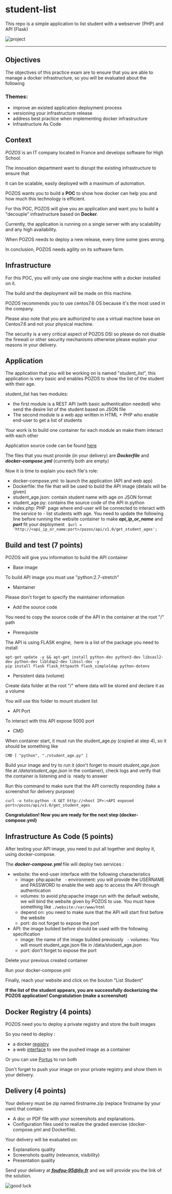 # student-list 
This repo is a simple application to list student with a webserver (PHP) and API (Flask)

![project](https://user-images.githubusercontent.com/18481009/84582395-ba230b00-adeb-11ea-9453-22ed1be7e268.jpg)


------------


## Objectives

The objectives of this practice exam are to ensure that you are able to manage a docker infrastructure, so you will be evaluated about the following

### Themes:

- improve an existed application deployment process
- versioning your infrastructure release
- address best practice when implementing docker infrastructure
- Infrastructure As Code

## Context


*POZOS*  is an IT company located in France and develops software for High School.

The innovation department want to disrupt the existing infrastructure to ensure that

it can be scalable, easily deployed with a maximum of automation.

POZOS wants you to build a **POC** to show how docker can help you and how much this technology is efficient.

For this POC, POZOS will give you an application and want you to build a "decouple" infrastructure based on **Docker**.

Currently, the application is running on a single server with any scalability and any high availability.

When POZOS needs to deploy a new release, every time some goes wrong.

In conclusion, POZOS needs agility on its software farm.

## Infrastructure

For this POC, you will only use one single machine with a docker installed on it.

The build and the deployment will be made on this machine.

POZOS recommends you to use centos7.6 OS because it's the most used in the company.

Please also note that you are authorized to use a virtual machine base on Centos7.6 and not your physical machine.

The security is a very critical aspect of POZOS DSI so please do not disable the firewall or other security mechanisms otherwise please explain your reasons in your delivery.

## Application


The application that you will be working on is named "*student_list*", this application is very basic and enables POZOS to show the list of the student with their age.

student_list has two modules:

- the first module is a REST API (with basic authentication needed) who send the desire list of the student based on JSON file
- The second module is a web app written in HTML + PHP who enable end-user to get a list of students

Your work is to build one container for each module an make them interact with each other

Application source code can be found [here](https://github.com/diranetafen/student-list.git "here")

The files that you must provide (in your delivery) are ***Dockerfile*** and ***docker-compose.yml***  (currently both are empty)

Now it is time to explain you each file's role:

- docker-compose.yml: to launch the application (API and web app)
- Dockerfile: the file that will be used to build the API image (details will be given)
- student_age.json: contain student name with age on JSON format
- student_age.py: contains the source code of the API in python
- index.php: PHP  page where end-user will be connected to interact with the service to - list students with age. You need to update the following line before running the website container to make ***api_ip_or_name*** and ***port*** fit your deployment
   ` $url = 'http://<api_ip_or_name:port>/pozos/api/v1.0/get_student_ages';`



## Build and test (7 points)

POZOS will give you information to build the API container

- Base image

To build API image you must use "python:2.7-stretch"

- Maintainer

Please don't forget to specify the maintainer information

- Add the source code

You need to copy the source code of the API in the container at the root "/" path

- Prerequisite

The API is using FLASK engine,  here is a list of the package you need to install
```
apt-get update -y && apt-get install python-dev python3-dev libsasl2-dev python-dev libldap2-dev libssl-dev -y
pip install flask flask_httpauth flask_simpleldap python-dotenv
```
- Persistent data (volume)

Create data folder at the root "/" where data will be stored and declare it as a volume

You will use this folder to mount student list

- API Port

To interact with this API expose 5000 port

- CMD

When container start, it must run the student_age.py (copied at step 4), so it should be something like

`CMD [ "python", "./student_age.py" ]`

Build your image and try to run it (don't forget to mount *student_age.json* file at */data/student_age.json* in the container), check logs and verify that the container is listening and is  ready to answer

Run this command to make sure that the API correctly responding (take a screenshot for delivery purpose)

`curl -u toto:python -X GET http://<host IP>:<API exposed port>/pozos/api/v1.0/get_student_ages`

**Congratulation! Now you are ready for the next step (docker-compose.yml)**

## Infrastructure As Code (5 points)

After testing your API image, you need to put all together and deploy it, using docker-compose.

The ***docker-compose.yml*** file will deploy two services :

- website: the end-user interface with the following characteristics
   - image: php:apache
   - environment: you will provide the USERNAME and PASSWORD to enable the web app to access the API through authentication
   - volumes: to avoid php:apache image run with the default website, we will bind the website given by POZOS to use. You must have something like
`./website:/var/www/html`
   - depend on: you need to make sure that the API will start first before the website
   - port: do not forget to expose the port
- API: the image builded before should be used with the following specification
   - image: the name of the image builded previously
   - volumes: You will mount student_age.json file in /data/student_age.json
   - port: don't forget to expose the port

Delete your previous created container

Run your docker-compose.yml

Finally, reach your website and click on the bouton "List Student"

**If the list of the student appears, you are successfully dockerizing the POZOS application! Congratulation (make a screenshot)**

## Docker Registry (4 points)

POZOS need you to deploy a private registry and store the built images

So you need to deploy :

- a docker [registry](https://docs.docker.com/registry/ "registry")
- a web [interface](https://hub.docker.com/r/joxit/docker-registry-ui/ "interface") to see the pushed image as a container

Or you can use [Portus](http://port.us.org/ "Portus") to run both

Don't forget to push your image on your private registry and show them in your delivery.

## Delivery (4 points)

Your delivery must be zip named firstname.zip (replace firstname by your own) that contain:

- A doc or PDF file with your screenshots and explanations.
- Configuration files used to realize the graded exercise (docker-compose.yml and Dockerfile).

Your delivery will be evaluated on:

- Explanations quality
- Screenshots quality (relevance, visibility)
- Presentation quality

Send your delivery at ***foufou-95@liv.fr*** and we will provide you the link of the solution.

![good luck](https://user-images.githubusercontent.com/18481009/84582398-cad38100-adeb-11ea-95e3-2a9d4c0d5437.gif)
